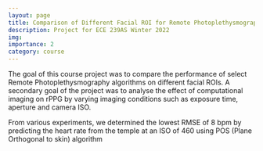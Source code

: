 ```yaml
---
layout: page
title: Comparison of Different Facial ROI for Remote Photoplethysmography
description: Project for ECE 239AS Winter 2022
img: 
importance: 2
category: course
---
```


The goal of this course project was to compare the performance of select Remote Photoplethysmography algorithms on different facial ROIs. A secondary goal of the project was to analyse the effect of computational imaging on rPPG by varying imaging conditions such as exposure time, aperture and camera ISO.  

From various experiments, we determined the lowest RMSE of 8 bpm by predicting the heart rate from the temple at an ISO of 460 using POS (Plane Orthogonal to skin) algorithm
